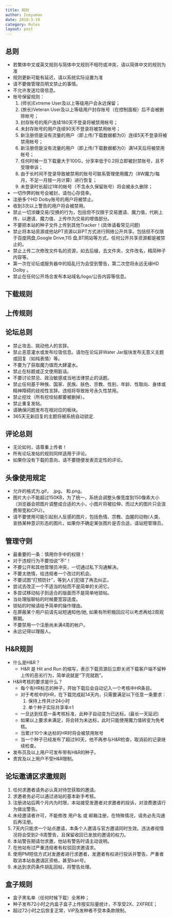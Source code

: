 ```yaml
---
title: 规则
author: Iceyumao
date: 2019-3-19
category: Rules
layout: post
---
```


## 总则

 - 若繁体中文或英文规则与简体中文规则不相符或冲突，请以简体中文的规则为准
 - 规则更新可能有延迟，请以系统实际设置为准
 - 请不要做管理员明文禁止的事情。
 - 不允许发送垃圾信息。
 - 账号保留规则：
   1. (师长)Extreme User及以上等级用户会永远保留；
   2. (旅长)Veteran User及以上等级用户封存账号（在控制面板）后不会被删除帐号；
   3. 封存账号的用户连续180天不登录将被禁用帐号；
   4. 未封存账号的用户连续90天不登录将被禁用帐号；
   5. 新注册但是没有流量的用户（即上传/下载数据都为0）连续5天不登录将被禁用帐号；
   6. 新注册但是没有流量的用户（即上传/下载数据都为0）满14天后将被禁用帐号；
   7. 任何时候一旦下载量大于100G，分享率低于0.2将立即被封禁账号，且不受理申诉；
   8. 由于长时间不登录导致被禁用的账号可联系管理使用魔力（8W魔力/每月，不足一月按一月计算）进行恢复；
   9. 未登录时长超过1年的帐号（不含永久保留账号）将会被永久删除；
 - 一切作弊的帐号会被封，请勿心存侥幸。
 - 注册多个HD Dolby账号的用户将被禁止。
 - 收到3次以上警告的用户将会被禁用。
 - 禁止一切涉嫌交易/交换的行为，包括但不仅限于交易邀请、魔力值，代刷上传，以邀请、魔力值、上传作为交易的增值部分。
 - 不要把本站的种子文件上传到其他Tracker！(具体请看常见问题)
 - 禁止将本站资源或他站PT资源以非PT方式进行网络公开共享。包括但不仅限于百度网盘,Google Drive,115 盘,BT网站等方式，任何公开共享资源都是被禁止的。
 - 禁止上传二次修改文件名的资源，如去后缀，去文件夹，文件改名，精简种子内容等。
 - 第一次在论坛或服务器中的捣乱行为会受到警告，第二次您将永远无缘HD Dolby 。
 - 禁止在任何公开场合发布本站域名/logo/公告内容等信息。


##  下载规则


##  上传规则


##  论坛总则
- 禁止攻击、挑动他人的言辞。
- 禁止恶意灌水或发布垃圾信息。请勿在论坛非Water Jar版块发布无意义主题或回复（如纯表情）等。
- 不要为了获取魔力值而大肆灌水。
- 禁止在标题或正文使用脏话。
- 不要讨论禁忌、政治敏感或当地法律禁止的话题。
- 禁止任何基于种族、国家、民族、肤色、宗教、性别、年龄、性取向、身体或精神障碍的歧视性言辞。违规将导致账号永久性禁用。
- 禁止挖坟（所有挖坟帖都要被删掉）。
- 禁止重复发帖。
- 请确保问题发布在相对应的板块。
- 365天无新回复的主题将被系统自动锁定.


##  评论总则
- 无论如何，请尊重上传者！
- 所有论坛发帖的规则同样适用于评论。
- 如果你没有下载的意向，请不要随便发表否定性的评论。

##  头像使用规定
- 允许的格式为.gif， .jpg， 和.png。
- 图片大小不能超过150KB，为了统一，系统会调整头像宽度到150像素大小（浏览器会把图片调整成合适的大小，小图片将被拉伸，而过大的图片只会浪费带宽和CPU）。
- 请不要使用可能引起别人反感的图片，包括色情、宗教、血腥的动物/人类、宣扬某种意识形态的图片。如果你不确定某张图片是否合适，请站短管理员。

##  管理守则
- 最重要的一条：慎用你手中的权限！
- 对于违规行为不要怕说“不”！
- 不要公开和其他管理员冲突，一切通过私下沟通解决。
- 不要太绝情，给违规者一个改过的机会。
- 不要试图“打预防针”，等到人们犯错了再去纠正。
- 尝试去改正一个不适当的帖而不是简单的关闭它。
- 多尝试移动帖子到适合的版面而不是简单地锁帖。
- 当处理版聊帖的时候要宽容适度。
- 锁帖的时候请给予简单的操作理由。
- 在屏蔽某个用户前请先站短通知他/她, 如果有所积极回应可以考虑再给2周观察期。
- 不要禁用一个注册尚未满4周的帐户。
- 永远记得以理服人。

##  H&R规则
- 什么是H&R？  
  - H&R 是 Hit and Run 的缩写，表示下载资源后立即关闭下载客户端不留种上传的恶劣行为，简单说就是“下完就跑”。  
- H&R考核的要求是什么？
  - 每个有HR标志的种子，开始下载后会自动记入一个考核中HR条目。  
  - 对于考核中的HR，在下载完成起14天内，只需要满足以下任意一条要求： 
    1. 保持上传共计24小时  
    2. 单个种子实际共享率≥1  
  - 一旦达到任意一条考核标准，此种子自动变为已达标。(最长一天延迟)  
  - 如果以上要求未满足，将会转为未达标，此时只能使用魔力值转变为免考核。  
  - 当累计10个未达标的HR时将会被禁用账号  
  - 当一个种子已经发布了超过90天，他不再参与H&R检查，取消前的记录继续检查。
- 发布员及以上用户可发布带有H&R的种子。  
- 贵宾及以上用户不受H&R限制。  

##  论坛邀请区求邀规则
1. 任何求邀者请务必认真对待您获取的邀请。
2. 求邀者务必可以通过进站的基本新手考核。
3. 注册进站后两个月内为时限，本站接受发邀者对求邀者的投诉，对浪费邀请行为做出警告。
4. 未经邀请者许可，不能修改 用户名 或 邮箱注册，在特殊情况，请务必先沟通后再注册。
5. 7天内只能求一个站点邀请，本条个人邀请与官方邀请同时生效。违法者视情况将会受到2-8周警告，且保留收回已发放的邀请的权力。
6. 本站警告期请勿求邀，他站有警告时请主动说明。
7. 在他站有过严重违规者有权驳回求邀请求。
8. 使用PM短信方式对发邀者进行求邀者，发邀者有权进行投诉并警告，严重者取消本站各邀请区资格，甚至ban号。
9. 未达到求药条件胡乱回帖，将警告处理。

##  盒子规则
- 盒子黑名单（任何时候下载）全黑种；
- 种子发布72小时之内盒子盒子上传按实际量统计，不享受2X、2XFREE；
- 超过72小时之后恢复正常，VIP及发种者不受本条款限制。